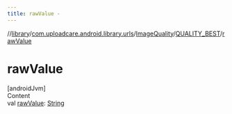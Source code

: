 ```yaml
---
title: rawValue -
---
```

//[library](../../../index.md)/[com.uploadcare.android.library.urls](../../index.md)/[ImageQuality](../index.md)/[QUALITY_BEST](index.md)/[rawValue](raw-value.md)



# rawValue  
[androidJvm]  
Content  
val [rawValue](raw-value.md): [String](https://kotlinlang.org/api/latest/jvm/stdlib/kotlin/-string/index.html)  



